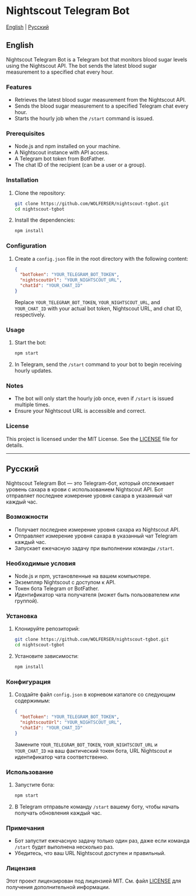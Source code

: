 # Nightscout Telegram Bot

[English](#english) | [Русский](#русский)

## English

Nightscout Telegram Bot is a Telegram bot that monitors blood sugar levels using the Nightscout API. The bot sends the latest blood sugar measurement to a specified chat every hour.

### Features

- Retrieves the latest blood sugar measurement from the Nightscout API.
- Sends the blood sugar measurement to a specified Telegram chat every hour.
- Starts the hourly job when the `/start` command is issued.

### Prerequisites

- Node.js and npm installed on your machine.
- A Nightscout instance with API access.
- A Telegram bot token from BotFather.
- The chat ID of the recipient (can be a user or a group).

### Installation

1. Clone the repository:

    ```sh
    git clone https://github.com/WOLFERSER/nightscout-tgbot.git
    cd nightscout-tgbot
    ```

2. Install the dependencies:

    ```sh
    npm install
    ```

### Configuration

1. Create a `config.json` file in the root directory with the following content:

    ```json
    {
      "botToken": "YOUR_TELEGRAM_BOT_TOKEN",
      "nightscoutUrl": "YOUR_NIGHTSCOUT_URL",
      "chatId": "YOUR_CHAT_ID"
    }
    ```

    Replace `YOUR_TELEGRAM_BOT_TOKEN`, `YOUR_NIGHTSCOUT_URL`, and `YOUR_CHAT_ID` with your actual bot token, Nightscout URL, and chat ID, respectively.

### Usage

1. Start the bot:

    ```sh
    npm start
    ```

2. In Telegram, send the `/start` command to your bot to begin receiving hourly updates.

### Notes

- The bot will only start the hourly job once, even if `/start` is issued multiple times.
- Ensure your Nightscout URL is accessible and correct.

### License

This project is licensed under the MIT License. See the [LICENSE](LICENSE) file for details.

---

## Русский

Nightscout Telegram Bot — это Telegram-бот, который отслеживает уровень сахара в крови с использованием Nightscout API. Бот отправляет последнее измерение уровня сахара в указанный чат каждый час.

### Возможности

- Получает последнее измерение уровня сахара из Nightscout API.
- Отправляет измерение уровня сахара в указанный чат Telegram каждый час.
- Запускает ежечасную задачу при выполнении команды `/start`.

### Необходимые условия

- Node.js и npm, установленные на вашем компьютере.
- Экземпляр Nightscout с доступом к API.
- Токен бота Telegram от BotFather.
- Идентификатор чата получателя (может быть пользователем или группой).

### Установка

1. Клонируйте репозиторий:

    ```sh
    git clone https://github.com/WOLFERSER/nightscout-tgbot.git
    cd nightscout-tgbot
    ```

2. Установите зависимости:

    ```sh
    npm install
    ```

### Конфигурация

1. Создайте файл `config.json` в корневом каталоге со следующим содержимым:

    ```json
    {
      "botToken": "YOUR_TELEGRAM_BOT_TOKEN",
      "nightscoutUrl": "YOUR_NIGHTSCOUT_URL",
      "chatId": "YOUR_CHAT_ID"
    }
    ```

    Замените `YOUR_TELEGRAM_BOT_TOKEN`, `YOUR_NIGHTSCOUT_URL` и `YOUR_CHAT_ID` на ваш фактический токен бота, URL Nightscout и идентификатор чата соответственно.

### Использование

1. Запустите бота:

    ```sh
    npm start
    ```

2. В Telegram отправьте команду `/start` вашему боту, чтобы начать получать обновления каждый час.

### Примечания

- Бот запустит ежечасную задачу только один раз, даже если команда `/start` будет выполнена несколько раз.
- Убедитесь, что ваш URL Nightscout доступен и правильный.

### Лицензия

Этот проект лицензирован под лицензией MIT. См. файл [LICENSE](LICENSE) для получения дополнительной информации.
